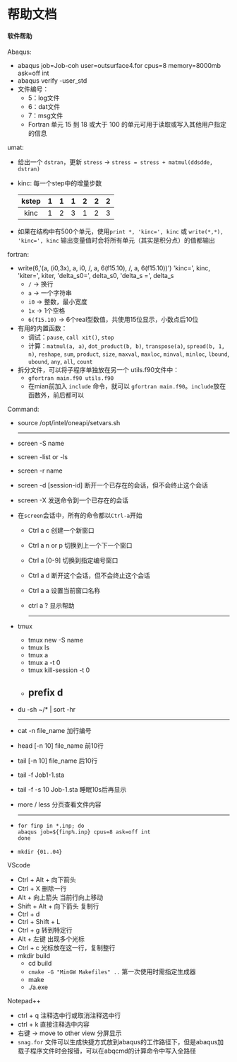 # 帮助文档

#### 软件帮助

Abaqus:

- abaqus job=Job-coh user=outsurface4.for cpus=8 memory=8000mb ask=off int
- abaqus verify -user_std
- 文件编号：
  - 5：log文件
  - 6：dat文件
  - 7：msg文件
  - Fortran 单元 15 到 18 或大于 100 的单元可用于读取或写入其他用户指定的信息

umat:

- 给出一个 `dstran`，更新 `stress` -> `stress = stress + matmul(ddsdde, dstran)`
- kinc: 每一个step中的增量步数

    |kstep|1|1|1|2|2|2|
    |:-:|:-:|:-:|:-:|:-:|:-:|:-:|
    |kinc|1|2|3|1|2|3|
- 如果在结构中有500个单元，使用`print *, 'kinc=', kinc` 或 `write(*,*), 'kinc=', kinc` 输出变量值时会将所有单元（其实是积分点）的值都输出

fortran:

- write(6,'(a, (i0,3x), a, i0, /, a, 6(f15.10), /, a, 6(f15.10))') 'kinc=', kinc, 'kiter=', kiter, 'delta_s0=', delta_s0, 'delta_s =', delta_s     
  - `/` -> 换行
  - `a` -> 一个字符串
  - `i0` -> 整数，最小宽度
  - `1x` -> 1个空格
  - `6(f15.10)` -> 6个real型数值，共使用15位显示，小数点后10位
- 有用的内置函数：
  - 调试：`pause`, `call xit()`, `stop`
  - 计算：`matmul(a, a)`, `dot_product(b, b)`, `transpose(a)`, `spread(b, 1, n)`, `reshape`, `sum`, `product`, `size`, `maxval`, `maxloc`, `minval`, `minloc`, `lbound`, `ubound`, `any`, `all`, `count`
- 拆分文件，可以将子程序单独放在另一个 utils.f90文件中：
  - `gfortran main.f90 utils.f90`
  - 在mian前加入 `include` 命令，就可以 `gfortran main.f90`。`include`放在函数外，前后都可以

Command:

- source /opt/intel/oneapi/setvars.sh

    ---

- screen -S name
- screen -list or -ls
- screen -r name
- screen -d [session-id] 断开一个已存在的会话，但不会终止这个会话
- screen -X 发送命令到一个已存在的会话
- 在`screen`会话中，所有的命令都以`Ctrl-a`开始
  - Ctrl a c 创建一个新窗口
  - Ctrl a n or p 切换到上一个下一个窗口
  - Ctrl a [0-9] 切换到指定编号窗口
  - Ctrl a d 断开这个会话，但不会终止这个会话
  - Ctrl a a 设置当前窗口名称
  - ctrl a ? 显示帮助

    ---
- tmux
  - tmux new -S name
  - tmux ls
  - tmux a
  - tmux a -t 0
  - tmux kill-session -t 0
  - prefix d
    ---

- du -sh ~/* | sort -hr

    ---

- cat -n file_name 加行编号
- head [-n 10] file_name 前10行
- tail [-n 10] file_name 后10行
- tail -f Job1-1.sta
- tail -f -s 10 Job-1.sta 睡眠10s后再显示
- more / less 分页查看文件内容

    ---

- ```linux
  for finp in *.inp; do
  abaqus job=${finp%.inp} cpus=8 ask=off int
  done
  ```
- `mkdir {01..04}`

VScode

- Ctrl + Alt + 向下箭头
- Ctrl + X 删除一行
- Alt + 向上箭头 当前行向上移动
- Shift + Alt + 向下箭头 复制行
- Ctrl + d
- Ctrl + Shift + L
- Ctrl + g 转到特定行
- Alt + 左键 出现多个光标
- Ctrl + c 光标放在这一行，复制整行
- mkdir build
  - cd build
  - `cmake -G "MinGW Makefiles" ..` 第一次使用时需指定生成器
  - make
  - ./a.exe
  


Notepad++

- ctrl + q 注释选中行或取消注释选中行
- ctrl + k 直接注释选中内容
- 右键 -> move to other view 分屏显示
- `snag.for` 文件可以生成快捷方式放到abaqus的工作路径下，但是abaqus加载子程序文件时会报错，可以在abqcmd的计算命令中写入全路径
